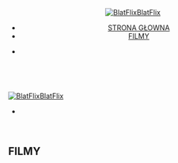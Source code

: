 <!DOCTYPE html>
<html dir="ltr" lang="en" class=" side-header home_page home_page_design s_layout4 isFreePackage  ">
<head> <meta http-equiv="X-UA-Compatible" content="IE=edge"> <meta name="viewport" content="width=device-width, initial-scale=1"> <meta charset="utf-8"> <link rel="dns-prefetch preconnect" href="https://cdn-cms.f-static.com" crossorigin="anonymous"/> <link rel="dns-prefetch preconnect" href="https://fonts.gstatic.com" crossorigin="anonymous"/> <link rel="dns-prefetch preconnect" href="https://cdn-cms.f-static.net" crossorigin="anonymous"/> <link rel="dns-prefetch preconnect" href="https://static1.s123-cdn-static-a.com" crossorigin="anonymous"/> <link rel="dns-prefetch preconnect" href="https://static.s123-cdn-network-a.com" crossorigin="anonymous"/> <link rel="dns-prefetch preconnect" href="https://cdn-cms-s.f-static.net" crossorigin="anonymous"/> <link rel="preload" href="https://static1.s123-cdn-static-a.com/uploads/7199444/2000_639368a4702ee_filter_639368bc920cf.png" as="image"> <!-- Favicon --> 
<link rel="shortcut icon" href="BlatFlix.png" type="x-icon"> <link rel="icon" href="BlatFlix.png" type="image/x-icon"> <link rel="manifest" href="https://cdn-cms-s.f-static.net/versions/2/css/manifest.json?w=&orderScreen=&websiteID=7199444&onlyContent=&tranW=&v=css_r165_37740286&wd=63935e8a565c0.site123.me"><!-- Status Bar --><meta name="apple-mobile-web-app-status-bar-style" content="default"><!-- 152px icon --><link rel="apple-touch-icon" sizes="152x152" href="https://cdn-cms-s.f-static.net/ready_uploads/pwaScreenLogo/pwaImage.png?width=152&height=152&resizeType=pwaIcon&w=&orderScreen=&websiteID=7199444&tranW=&v=css_r165_37740286"><!-- 180px icon --><link rel="apple-touch-icon" sizes="180x180" href="https://cdn-cms-s.f-static.net/ready_uploads/pwaScreenLogo/pwaImage.png?width=180&height=180&resizeType=pwaIcon&w=&orderScreen=&websiteID=7199444&tranW=&v=css_r165_37740286"><!-- 167px icon --><link rel="apple-touch-icon" sizes="167x167" href="https://cdn-cms-s.f-static.net/ready_uploads/pwaScreenLogo/pwaImage.png?width=167&height=167&resizeType=pwaIcon&w=&orderScreen=&websiteID=7199444&tranW=&v=css_r165_37740286"> <!-- Mobile Browser Address Bar Color --> <meta name="theme-color" content="#00adb5"> <!-- Regular Meta Info --> <title class="s123-js-pjax">BlatFlix - Strona Główna</title> <meta name="description" content="BlatFlix" class="s123-js-pjax"> <meta name="keywords" content="" class="s123-js-pjax"> <link rel="canonical" href="https://63935e8a565c0.site123.me/" class="s123-js-pjax"/> <style>/* cyrillic-ext */
@font-face {
  font-family: 'Open Sans';
  font-style: italic;
  font-weight: 400;
  font-stretch: 100%;
  font-display: swap;
  src: url(https://fonts.gstatic.com/s/opensans/v34/memtYaGs126MiZpBA-UFUIcVXSCEkx2cmqvXlWqWtE6FxZCJgvAQ.woff2) format('woff2');
  unicode-range: U+0460-052F, U+1C80-1C88, U+20B4, U+2DE0-2DFF, U+A640-A69F, U+FE2E-FE2F;
}
/* cyrillic */
@font-face {
  font-family: 'Open Sans';
  font-style: italic;
  font-weight: 400;
  font-stretch: 100%;
  font-display: swap;
  src: url(https://fonts.gstatic.com/s/opensans/v34/memtYaGs126MiZpBA-UFUIcVXSCEkx2cmqvXlWqWvU6FxZCJgvAQ.woff2) format('woff2');
  unicode-range: U+0301, U+0400-045F, U+0490-0491, U+04B0-04B1, U+2116;
}
/* greek-ext */
@font-face {
  font-family: 'Open Sans';
  font-style: italic;
  font-weight: 400;
  font-stretch: 100%;
  font-display: swap;
  src: url(https://fonts.gstatic.com/s/opensans/v34/memtYaGs126MiZpBA-UFUIcVXSCEkx2cmqvXlWqWtU6FxZCJgvAQ.woff2) format('woff2');
  unicode-range: U+1F00-1FFF;
}
/* greek */
@font-face {
  font-family: 'Open Sans';
  font-style: italic;
  font-weight: 400;
  font-stretch: 100%;
  font-display: swap;
  src: url(https://fonts.gstatic.com/s/opensans/v34/memtYaGs126MiZpBA-UFUIcVXSCEkx2cmqvXlWqWuk6FxZCJgvAQ.woff2) format('woff2');
  unicode-range: U+0370-03FF;
}
/* hebrew */
@font-face {
  font-family: 'Open Sans';
  font-style: italic;
  font-weight: 400;
  font-stretch: 100%;
  font-display: swap;
  src: url(https://fonts.gstatic.com/s/opensans/v34/memtYaGs126MiZpBA-UFUIcVXSCEkx2cmqvXlWqWu06FxZCJgvAQ.woff2) format('woff2');
  unicode-range: U+0590-05FF, U+200C-2010, U+20AA, U+25CC, U+FB1D-FB4F;
}
/* vietnamese */
@font-face {
  font-family: 'Open Sans';
  font-style: italic;
  font-weight: 400;
  font-stretch: 100%;
  font-display: swap;
  src: url(https://fonts.gstatic.com/s/opensans/v34/memtYaGs126MiZpBA-UFUIcVXSCEkx2cmqvXlWqWtk6FxZCJgvAQ.woff2) format('woff2');
  unicode-range: U+0102-0103, U+0110-0111, U+0128-0129, U+0168-0169, U+01A0-01A1, U+01AF-01B0, U+1EA0-1EF9, U+20AB;
}
/* latin-ext */
@font-face {
  font-family: 'Open Sans';
  font-style: italic;
  font-weight: 400;
  font-stretch: 100%;
  font-display: swap;
  src: url(https://fonts.gstatic.com/s/opensans/v34/memtYaGs126MiZpBA-UFUIcVXSCEkx2cmqvXlWqWt06FxZCJgvAQ.woff2) format('woff2');
  unicode-range: U+0100-024F, U+0259, U+1E00-1EFF, U+2020, U+20A0-20AB, U+20AD-20CF, U+2113, U+2C60-2C7F, U+A720-A7FF;
}
/* latin */
@font-face {
  font-family: 'Open Sans';
  font-style: italic;
  font-weight: 400;
  font-stretch: 100%;
  font-display: swap;
  src: url(https://fonts.gstatic.com/s/opensans/v34/memtYaGs126MiZpBA-UFUIcVXSCEkx2cmqvXlWqWuU6FxZCJgg.woff2) format('woff2');
  unicode-range: U+0000-00FF, U+0131, U+0152-0153, U+02BB-02BC, U+02C6, U+02DA, U+02DC, U+2000-206F, U+2074, U+20AC, U+2122, U+2191, U+2193, U+2212, U+2215, U+FEFF, U+FFFD;
}
/* cyrillic-ext */
@font-face {
  font-family: 'Open Sans';
  font-style: italic;
  font-weight: 700;
  font-stretch: 100%;
  font-display: swap;
  src: url(https://fonts.gstatic.com/s/opensans/v34/memtYaGs126MiZpBA-UFUIcVXSCEkx2cmqvXlWqWtE6FxZCJgvAQ.woff2) format('woff2');
  unicode-range: U+0460-052F, U+1C80-1C88, U+20B4, U+2DE0-2DFF, U+A640-A69F, U+FE2E-FE2F;
}
/* cyrillic */
@font-face {
  font-family: 'Open Sans';
  font-style: italic;
  font-weight: 700;
  font-stretch: 100%;
  font-display: swap;
  src: url(https://fonts.gstatic.com/s/opensans/v34/memtYaGs126MiZpBA-UFUIcVXSCEkx2cmqvXlWqWvU6FxZCJgvAQ.woff2) format('woff2');
  unicode-range: U+0301, U+0400-045F, U+0490-0491, U+04B0-04B1, U+2116;
}
/* greek-ext */
@font-face {
  font-family: 'Open Sans';
  font-style: italic;
  font-weight: 700;
  font-stretch: 100%;
  font-display: swap;
  src: url(https://fonts.gstatic.com/s/opensans/v34/memtYaGs126MiZpBA-UFUIcVXSCEkx2cmqvXlWqWtU6FxZCJgvAQ.woff2) format('woff2');
  unicode-range: U+1F00-1FFF;
}
/* greek */
@font-face {
  font-family: 'Open Sans';
  font-style: italic;
  font-weight: 700;
  font-stretch: 100%;
  font-display: swap;
  src: url(https://fonts.gstatic.com/s/opensans/v34/memtYaGs126MiZpBA-UFUIcVXSCEkx2cmqvXlWqWuk6FxZCJgvAQ.woff2) format('woff2');
  unicode-range: U+0370-03FF;
}
/* hebrew */
@font-face {
  font-family: 'Open Sans';
  font-style: italic;
  font-weight: 700;
  font-stretch: 100%;
  font-display: swap;
  src: url(https://fonts.gstatic.com/s/opensans/v34/memtYaGs126MiZpBA-UFUIcVXSCEkx2cmqvXlWqWu06FxZCJgvAQ.woff2) format('woff2');
  unicode-range: U+0590-05FF, U+200C-2010, U+20AA, U+25CC, U+FB1D-FB4F;
}
/* vietnamese */
@font-face {
  font-family: 'Open Sans';
  font-style: italic;
  font-weight: 700;
  font-stretch: 100%;
  font-display: swap;
  src: url(https://fonts.gstatic.com/s/opensans/v34/memtYaGs126MiZpBA-UFUIcVXSCEkx2cmqvXlWqWtk6FxZCJgvAQ.woff2) format('woff2');
  unicode-range: U+0102-0103, U+0110-0111, U+0128-0129, U+0168-0169, U+01A0-01A1, U+01AF-01B0, U+1EA0-1EF9, U+20AB;
}
/* latin-ext */
@font-face {
  font-family: 'Open Sans';
  font-style: italic;
  font-weight: 700;
  font-stretch: 100%;
  font-display: swap;
  src: url(https://fonts.gstatic.com/s/opensans/v34/memtYaGs126MiZpBA-UFUIcVXSCEkx2cmqvXlWqWt06FxZCJgvAQ.woff2) format('woff2');
  unicode-range: U+0100-024F, U+0259, U+1E00-1EFF, U+2020, U+20A0-20AB, U+20AD-20CF, U+2113, U+2C60-2C7F, U+A720-A7FF;
}
/* latin */
@font-face {
  font-family: 'Open Sans';
  font-style: italic;
  font-weight: 700;
  font-stretch: 100%;
  font-display: swap;
  src: url(https://fonts.gstatic.com/s/opensans/v34/memtYaGs126MiZpBA-UFUIcVXSCEkx2cmqvXlWqWuU6FxZCJgg.woff2) format('woff2');
  unicode-range: U+0000-00FF, U+0131, U+0152-0153, U+02BB-02BC, U+02C6, U+02DA, U+02DC, U+2000-206F, U+2074, U+20AC, U+2122, U+2191, U+2193, U+2212, U+2215, U+FEFF, U+FFFD;
}
/* cyrillic-ext */
@font-face {
  font-family: 'Open Sans';
  font-style: normal;
  font-weight: 400;
  font-stretch: 100%;
  font-display: swap;
  src: url(https://fonts.gstatic.com/s/opensans/v34/memvYaGs126MiZpBA-UvWbX2vVnXBbObj2OVTSKmu0SC55K5gw.woff2) format('woff2');
  unicode-range: U+0460-052F, U+1C80-1C88, U+20B4, U+2DE0-2DFF, U+A640-A69F, U+FE2E-FE2F;
}
/* cyrillic */
@font-face {
  font-family: 'Open Sans';
  font-style: normal;
  font-weight: 400;
  font-stretch: 100%;
  font-display: swap;
  src: url(https://fonts.gstatic.com/s/opensans/v34/memvYaGs126MiZpBA-UvWbX2vVnXBbObj2OVTSumu0SC55K5gw.woff2) format('woff2');
  unicode-range: U+0301, U+0400-045F, U+0490-0491, U+04B0-04B1, U+2116;
}
/* greek-ext */
@font-face {
  font-family: 'Open Sans';
  font-style: normal;
  font-weight: 400;
  font-stretch: 100%;
  font-display: swap;
  src: url(https://fonts.gstatic.com/s/opensans/v34/memvYaGs126MiZpBA-UvWbX2vVnXBbObj2OVTSOmu0SC55K5gw.woff2) format('woff2');
  unicode-range: U+1F00-1FFF;
}
/* greek */
@font-face {
  font-family: 'Open Sans';
  font-style: normal;
  font-weight: 400;
  font-stretch: 100%;
  font-display: swap;
  src: url(https://fonts.gstatic.com/s/opensans/v34/memvYaGs126MiZpBA-UvWbX2vVnXBbObj2OVTSymu0SC55K5gw.woff2) format('woff2');
  unicode-range: U+0370-03FF;
}
/* hebrew */
@font-face {
  font-family: 'Open Sans';
  font-style: normal;
  font-weight: 400;
  font-stretch: 100%;
  font-display: swap;
  src: url(https://fonts.gstatic.com/s/opensans/v34/memvYaGs126MiZpBA-UvWbX2vVnXBbObj2OVTS2mu0SC55K5gw.woff2) format('woff2');
  unicode-range: U+0590-05FF, U+200C-2010, U+20AA, U+25CC, U+FB1D-FB4F;
}
/* vietnamese */
@font-face {
  font-family: 'Open Sans';
  font-style: normal;
  font-weight: 400;
  font-stretch: 100%;
  font-display: swap;
  src: url(https://fonts.gstatic.com/s/opensans/v34/memvYaGs126MiZpBA-UvWbX2vVnXBbObj2OVTSCmu0SC55K5gw.woff2) format('woff2');
  unicode-range: U+0102-0103, U+0110-0111, U+0128-0129, U+0168-0169, U+01A0-01A1, U+01AF-01B0, U+1EA0-1EF9, U+20AB;
}
/* latin-ext */
@font-face {
  font-family: 'Open Sans';
  font-style: normal;
  font-weight: 400;
  font-stretch: 100%;
  font-display: swap;
  src: url(https://fonts.gstatic.com/s/opensans/v34/memvYaGs126MiZpBA-UvWbX2vVnXBbObj2OVTSGmu0SC55K5gw.woff2) format('woff2');
  unicode-range: U+0100-024F, U+0259, U+1E00-1EFF, U+2020, U+20A0-20AB, U+20AD-20CF, U+2113, U+2C60-2C7F, U+A720-A7FF;
}
/* latin */
@font-face {
  font-family: 'Open Sans';
  font-style: normal;
  font-weight: 400;
  font-stretch: 100%;
  font-display: swap;
  src: url(https://fonts.gstatic.com/s/opensans/v34/memvYaGs126MiZpBA-UvWbX2vVnXBbObj2OVTS-mu0SC55I.woff2) format('woff2');
  unicode-range: U+0000-00FF, U+0131, U+0152-0153, U+02BB-02BC, U+02C6, U+02DA, U+02DC, U+2000-206F, U+2074, U+20AC, U+2122, U+2191, U+2193, U+2212, U+2215, U+FEFF, U+FFFD;
}
/* cyrillic-ext */
@font-face {
  font-family: 'Open Sans';
  font-style: normal;
  font-weight: 700;
  font-stretch: 100%;
  font-display: swap;
  src: url(https://fonts.gstatic.com/s/opensans/v34/memvYaGs126MiZpBA-UvWbX2vVnXBbObj2OVTSKmu0SC55K5gw.woff2) format('woff2');
  unicode-range: U+0460-052F, U+1C80-1C88, U+20B4, U+2DE0-2DFF, U+A640-A69F, U+FE2E-FE2F;
}
/* cyrillic */
@font-face {
  font-family: 'Open Sans';
  font-style: normal;
  font-weight: 700;
  font-stretch: 100%;
  font-display: swap;
  src: url(https://fonts.gstatic.com/s/opensans/v34/memvYaGs126MiZpBA-UvWbX2vVnXBbObj2OVTSumu0SC55K5gw.woff2) format('woff2');
  unicode-range: U+0301, U+0400-045F, U+0490-0491, U+04B0-04B1, U+2116;
}
/* greek-ext */
@font-face {
  font-family: 'Open Sans';
  font-style: normal;
  font-weight: 700;
  font-stretch: 100%;
  font-display: swap;
  src: url(https://fonts.gstatic.com/s/opensans/v34/memvYaGs126MiZpBA-UvWbX2vVnXBbObj2OVTSOmu0SC55K5gw.woff2) format('woff2');
  unicode-range: U+1F00-1FFF;
}
/* greek */
@font-face {
  font-family: 'Open Sans';
  font-style: normal;
  font-weight: 700;
  font-stretch: 100%;
  font-display: swap;
  src: url(https://fonts.gstatic.com/s/opensans/v34/memvYaGs126MiZpBA-UvWbX2vVnXBbObj2OVTSymu0SC55K5gw.woff2) format('woff2');
  unicode-range: U+0370-03FF;
}
/* hebrew */
@font-face {
  font-family: 'Open Sans';
  font-style: normal;
  font-weight: 700;
  font-stretch: 100%;
  font-display: swap;
  src: url(https://fonts.gstatic.com/s/opensans/v34/memvYaGs126MiZpBA-UvWbX2vVnXBbObj2OVTS2mu0SC55K5gw.woff2) format('woff2');
  unicode-range: U+0590-05FF, U+200C-2010, U+20AA, U+25CC, U+FB1D-FB4F;
}
/* vietnamese */
@font-face {
  font-family: 'Open Sans';
  font-style: normal;
  font-weight: 700;
  font-stretch: 100%;
  font-display: swap;
  src: url(https://fonts.gstatic.com/s/opensans/v34/memvYaGs126MiZpBA-UvWbX2vVnXBbObj2OVTSCmu0SC55K5gw.woff2) format('woff2');
  unicode-range: U+0102-0103, U+0110-0111, U+0128-0129, U+0168-0169, U+01A0-01A1, U+01AF-01B0, U+1EA0-1EF9, U+20AB;
}
/* latin-ext */
@font-face {
  font-family: 'Open Sans';
  font-style: normal;
  font-weight: 700;
  font-stretch: 100%;
  font-display: swap;
  src: url(https://fonts.gstatic.com/s/opensans/v34/memvYaGs126MiZpBA-UvWbX2vVnXBbObj2OVTSGmu0SC55K5gw.woff2) format('woff2');
  unicode-range: U+0100-024F, U+0259, U+1E00-1EFF, U+2020, U+20A0-20AB, U+20AD-20CF, U+2113, U+2C60-2C7F, U+A720-A7FF;
}
/* latin */
@font-face {
  font-family: 'Open Sans';
  font-style: normal;
  font-weight: 700;
  font-stretch: 100%;
  font-display: swap;
  src: url(https://fonts.gstatic.com/s/opensans/v34/memvYaGs126MiZpBA-UvWbX2vVnXBbObj2OVTS-mu0SC55I.woff2) format('woff2');
  unicode-range: U+0000-00FF, U+0131, U+0152-0153, U+02BB-02BC, U+02C6, U+02DA, U+02DC, U+2000-206F, U+2074, U+20AC, U+2122, U+2191, U+2193, U+2212, U+2215, U+FEFF, U+FFFD;
}
/* cyrillic-ext */
@font-face {
  font-family: 'PT Sans';
  font-style: italic;
  font-weight: 400;
  font-display: swap;
  src: url(https://fonts.gstatic.com/s/ptsans/v17/jizYRExUiTo99u79D0e0ysmIAjcQ-woy.woff2) format('woff2');
  unicode-range: U+0460-052F, U+1C80-1C88, U+20B4, U+2DE0-2DFF, U+A640-A69F, U+FE2E-FE2F;
}
/* cyrillic */
@font-face {
  font-family: 'PT Sans';
  font-style: italic;
  font-weight: 400;
  font-display: swap;
  src: url(https://fonts.gstatic.com/s/ptsans/v17/jizYRExUiTo99u79D0e0w8mIAjcQ-woy.woff2) format('woff2');
  unicode-range: U+0301, U+0400-045F, U+0490-0491, U+04B0-04B1, U+2116;
}
/* latin-ext */
@font-face {
  font-family: 'PT Sans';
  font-style: italic;
  font-weight: 400;
  font-display: swap;
  src: url(https://fonts.gstatic.com/s/ptsans/v17/jizYRExUiTo99u79D0e0ycmIAjcQ-woy.woff2) format('woff2');
  unicode-range: U+0100-024F, U+0259, U+1E00-1EFF, U+2020, U+20A0-20AB, U+20AD-20CF, U+2113, U+2C60-2C7F, U+A720-A7FF;
}
/* latin */
@font-face {
  font-family: 'PT Sans';
  font-style: italic;
  font-weight: 400;
  font-display: swap;
  src: url(https://fonts.gstatic.com/s/ptsans/v17/jizYRExUiTo99u79D0e0x8mIAjcQ-w.woff2) format('woff2');
  unicode-range: U+0000-00FF, U+0131, U+0152-0153, U+02BB-02BC, U+02C6, U+02DA, U+02DC, U+2000-206F, U+2074, U+20AC, U+2122, U+2191, U+2193, U+2212, U+2215, U+FEFF, U+FFFD;
}
/* cyrillic-ext */
@font-face {
  font-family: 'PT Sans';
  font-style: italic;
  font-weight: 700;
  font-display: swap;
  src: url(https://fonts.gstatic.com/s/ptsans/v17/jizdRExUiTo99u79D0e8fOydIhUd0TA7i2bI.woff2) format('woff2');
  unicode-range: U+0460-052F, U+1C80-1C88, U+20B4, U+2DE0-2DFF, U+A640-A69F, U+FE2E-FE2F;
}
/* cyrillic */
@font-face {
  font-family: 'PT Sans';
  font-style: italic;
  font-weight: 700;
  font-display: swap;
  src: url(https://fonts.gstatic.com/s/ptsans/v17/jizdRExUiTo99u79D0e8fOydKxUd0TA7i2bI.woff2) format('woff2');
  unicode-range: U+0301, U+0400-045F, U+0490-0491, U+04B0-04B1, U+2116;
}
/* latin-ext */
@font-face {
  font-family: 'PT Sans';
  font-style: italic;
  font-weight: 700;
  font-display: swap;
  src: url(https://fonts.gstatic.com/s/ptsans/v17/jizdRExUiTo99u79D0e8fOydIRUd0TA7i2bI.woff2) format('woff2');
  unicode-range: U+0100-024F, U+0259, U+1E00-1EFF, U+2020, U+20A0-20AB, U+20AD-20CF, U+2113, U+2C60-2C7F, U+A720-A7FF;
}
/* latin */
@font-face {
  font-family: 'PT Sans';
  font-style: italic;
  font-weight: 700;
  font-display: swap;
  src: url(https://fonts.gstatic.com/s/ptsans/v17/jizdRExUiTo99u79D0e8fOydLxUd0TA7iw.woff2) format('woff2');
  unicode-range: U+0000-00FF, U+0131, U+0152-0153, U+02BB-02BC, U+02C6, U+02DA, U+02DC, U+2000-206F, U+2074, U+20AC, U+2122, U+2191, U+2193, U+2212, U+2215, U+FEFF, U+FFFD;
}
/* cyrillic-ext */
@font-face {
  font-family: 'PT Sans';
  font-style: normal;
  font-weight: 400;
  font-display: swap;
  src: url(https://fonts.gstatic.com/s/ptsans/v17/jizaRExUiTo99u79D0-ExcOPIDUg-g.woff2) format('woff2');
  unicode-range: U+0460-052F, U+1C80-1C88, U+20B4, U+2DE0-2DFF, U+A640-A69F, U+FE2E-FE2F;
}
/* cyrillic */
@font-face {
  font-family: 'PT Sans';
  font-style: normal;
  font-weight: 400;
  font-display: swap;
  src: url(https://fonts.gstatic.com/s/ptsans/v17/jizaRExUiTo99u79D0aExcOPIDUg-g.woff2) format('woff2');
  unicode-range: U+0301, U+0400-045F, U+0490-0491, U+04B0-04B1, U+2116;
}
/* latin-ext */
@font-face {
  font-family: 'PT Sans';
  font-style: normal;
  font-weight: 400;
  font-display: swap;
  src: url(https://fonts.gstatic.com/s/ptsans/v17/jizaRExUiTo99u79D0yExcOPIDUg-g.woff2) format('woff2');
  unicode-range: U+0100-024F, U+0259, U+1E00-1EFF, U+2020, U+20A0-20AB, U+20AD-20CF, U+2113, U+2C60-2C7F, U+A720-A7FF;
}
/* latin */
@font-face {
  font-family: 'PT Sans';
  font-style: normal;
  font-weight: 400;
  font-display: swap;
  src: url(https://fonts.gstatic.com/s/ptsans/v17/jizaRExUiTo99u79D0KExcOPIDU.woff2) format('woff2');
  unicode-range: U+0000-00FF, U+0131, U+0152-0153, U+02BB-02BC, U+02C6, U+02DA, U+02DC, U+2000-206F, U+2074, U+20AC, U+2122, U+2191, U+2193, U+2212, U+2215, U+FEFF, U+FFFD;
}
/* cyrillic-ext */
@font-face {
  font-family: 'PT Sans';
  font-style: normal;
  font-weight: 700;
  font-display: swap;
  src: url(https://fonts.gstatic.com/s/ptsans/v17/jizfRExUiTo99u79B_mh0OOtLR8a8zILig.woff2) format('woff2');
  unicode-range: U+0460-052F, U+1C80-1C88, U+20B4, U+2DE0-2DFF, U+A640-A69F, U+FE2E-FE2F;
}
/* cyrillic */
@font-face {
  font-family: 'PT Sans';
  font-style: normal;
  font-weight: 700;
  font-display: swap;
  src: url(https://fonts.gstatic.com/s/ptsans/v17/jizfRExUiTo99u79B_mh0OqtLR8a8zILig.woff2) format('woff2');
  unicode-range: U+0301, U+0400-045F, U+0490-0491, U+04B0-04B1, U+2116;
}
/* latin-ext */
@font-face {
  font-family: 'PT Sans';
  font-style: normal;
  font-weight: 700;
  font-display: swap;
  src: url(https://fonts.gstatic.com/s/ptsans/v17/jizfRExUiTo99u79B_mh0OCtLR8a8zILig.woff2) format('woff2');
  unicode-range: U+0100-024F, U+0259, U+1E00-1EFF, U+2020, U+20A0-20AB, U+20AD-20CF, U+2113, U+2C60-2C7F, U+A720-A7FF;
}
/* latin */
@font-face {
  font-family: 'PT Sans';
  font-style: normal;
  font-weight: 700;
  font-display: swap;
  src: url(https://fonts.gstatic.com/s/ptsans/v17/jizfRExUiTo99u79B_mh0O6tLR8a8zI.woff2) format('woff2');
  unicode-range: U+0000-00FF, U+0131, U+0152-0153, U+02BB-02BC, U+02C6, U+02DA, U+02DC, U+2000-206F, U+2074, U+20AC, U+2122, U+2191, U+2193, U+2212, U+2215, U+FEFF, U+FFFD;
}
/* cyrillic */
@font-face {
  font-family: 'Playfair Display';
  font-style: italic;
  font-weight: 400;
  font-display: swap;
  src: url(https://fonts.gstatic.com/s/playfairdisplay/v30/nuFkD-vYSZviVYUb_rj3ij__anPXDTnohkk7yRZrPJ-M.woff2) format('woff2');
  unicode-range: U+0301, U+0400-045F, U+0490-0491, U+04B0-04B1, U+2116;
}
/* vietnamese */
@font-face {
  font-family: 'Playfair Display';
  font-style: italic;
  font-weight: 400;
  font-display: swap;
  src: url(https://fonts.gstatic.com/s/playfairdisplay/v30/nuFkD-vYSZviVYUb_rj3ij__anPXDTnojUk7yRZrPJ-M.woff2) format('woff2');
  unicode-range: U+0102-0103, U+0110-0111, U+0128-0129, U+0168-0169, U+01A0-01A1, U+01AF-01B0, U+1EA0-1EF9, U+20AB;
}
/* latin-ext */
@font-face {
  font-family: 'Playfair Display';
  font-style: italic;
  font-weight: 400;
  font-display: swap;
  src: url(https://fonts.gstatic.com/s/playfairdisplay/v30/nuFkD-vYSZviVYUb_rj3ij__anPXDTnojEk7yRZrPJ-M.woff2) format('woff2');
  unicode-range: U+0100-024F, U+0259, U+1E00-1EFF, U+2020, U+20A0-20AB, U+20AD-20CF, U+2113, U+2C60-2C7F, U+A720-A7FF;
}
/* latin */
@font-face {
  font-family: 'Playfair Display';
  font-style: italic;
  font-weight: 400;
  font-display: swap;
  src: url(https://fonts.gstatic.com/s/playfairdisplay/v30/nuFkD-vYSZviVYUb_rj3ij__anPXDTnogkk7yRZrPA.woff2) format('woff2');
  unicode-range: U+0000-00FF, U+0131, U+0152-0153, U+02BB-02BC, U+02C6, U+02DA, U+02DC, U+2000-206F, U+2074, U+20AC, U+2122, U+2191, U+2193, U+2212, U+2215, U+FEFF, U+FFFD;
}
/* cyrillic */
@font-face {
  font-family: 'Playfair Display';
  font-style: italic;
  font-weight: 700;
  font-display: swap;
  src: url(https://fonts.gstatic.com/s/playfairdisplay/v30/nuFkD-vYSZviVYUb_rj3ij__anPXDTnohkk7yRZrPJ-M.woff2) format('woff2');
  unicode-range: U+0301, U+0400-045F, U+0490-0491, U+04B0-04B1, U+2116;
}
/* vietnamese */
@font-face {
  font-family: 'Playfair Display';
  font-style: italic;
  font-weight: 700;
  font-display: swap;
  src: url(https://fonts.gstatic.com/s/playfairdisplay/v30/nuFkD-vYSZviVYUb_rj3ij__anPXDTnojUk7yRZrPJ-M.woff2) format('woff2');
  unicode-range: U+0102-0103, U+0110-0111, U+0128-0129, U+0168-0169, U+01A0-01A1, U+01AF-01B0, U+1EA0-1EF9, U+20AB;
}
/* latin-ext */
@font-face {
  font-family: 'Playfair Display';
  font-style: italic;
  font-weight: 700;
  font-display: swap;
  src: url(https://fonts.gstatic.com/s/playfairdisplay/v30/nuFkD-vYSZviVYUb_rj3ij__anPXDTnojEk7yRZrPJ-M.woff2) format('woff2');
  unicode-range: U+0100-024F, U+0259, U+1E00-1EFF, U+2020, U+20A0-20AB, U+20AD-20CF, U+2113, U+2C60-2C7F, U+A720-A7FF;
}
/* latin */
@font-face {
  font-family: 'Playfair Display';
  font-style: italic;
  font-weight: 700;
  font-display: swap;
  src: url(https://fonts.gstatic.com/s/playfairdisplay/v30/nuFkD-vYSZviVYUb_rj3ij__anPXDTnogkk7yRZrPA.woff2) format('woff2');
  unicode-range: U+0000-00FF, U+0131, U+0152-0153, U+02BB-02BC, U+02C6, U+02DA, U+02DC, U+2000-206F, U+2074, U+20AC, U+2122, U+2191, U+2193, U+2212, U+2215, U+FEFF, U+FFFD;
}
/* cyrillic */
@font-face {
  font-family: 'Playfair Display';
  font-style: normal;
  font-weight: 400;
  font-display: swap;
  src: url(https://fonts.gstatic.com/s/playfairdisplay/v30/nuFiD-vYSZviVYUb_rj3ij__anPXDTjYgEM86xRbPQ.woff2) format('woff2');
  unicode-range: U+0301, U+0400-045F, U+0490-0491, U+04B0-04B1, U+2116;
}
/* vietnamese */
@font-face {
  font-family: 'Playfair Display';
  font-style: normal;
  font-weight: 400;
  font-display: swap;
  src: url(https://fonts.gstatic.com/s/playfairdisplay/v30/nuFiD-vYSZviVYUb_rj3ij__anPXDTPYgEM86xRbPQ.woff2) format('woff2');
  unicode-range: U+0102-0103, U+0110-0111, U+0128-0129, U+0168-0169, U+01A0-01A1, U+01AF-01B0, U+1EA0-1EF9, U+20AB;
}
/* latin-ext */
@font-face {
  font-family: 'Playfair Display';
  font-style: normal;
  font-weight: 400;
  font-display: swap;
  src: url(https://fonts.gstatic.com/s/playfairdisplay/v30/nuFiD-vYSZviVYUb_rj3ij__anPXDTLYgEM86xRbPQ.woff2) format('woff2');
  unicode-range: U+0100-024F, U+0259, U+1E00-1EFF, U+2020, U+20A0-20AB, U+20AD-20CF, U+2113, U+2C60-2C7F, U+A720-A7FF;
}
/* latin */
@font-face {
  font-family: 'Playfair Display';
  font-style: normal;
  font-weight: 400;
  font-display: swap;
  src: url(https://fonts.gstatic.com/s/playfairdisplay/v30/nuFiD-vYSZviVYUb_rj3ij__anPXDTzYgEM86xQ.woff2) format('woff2');
  unicode-range: U+0000-00FF, U+0131, U+0152-0153, U+02BB-02BC, U+02C6, U+02DA, U+02DC, U+2000-206F, U+2074, U+20AC, U+2122, U+2191, U+2193, U+2212, U+2215, U+FEFF, U+FFFD;
}
/* cyrillic */
@font-face {
  font-family: 'Playfair Display';
  font-style: normal;
  font-weight: 700;
  font-display: swap;
  src: url(https://fonts.gstatic.com/s/playfairdisplay/v30/nuFiD-vYSZviVYUb_rj3ij__anPXDTjYgEM86xRbPQ.woff2) format('woff2');
  unicode-range: U+0301, U+0400-045F, U+0490-0491, U+04B0-04B1, U+2116;
}
/* vietnamese */
@font-face {
  font-family: 'Playfair Display';
  font-style: normal;
  font-weight: 700;
  font-display: swap;
  src: url(https://fonts.gstatic.com/s/playfairdisplay/v30/nuFiD-vYSZviVYUb_rj3ij__anPXDTPYgEM86xRbPQ.woff2) format('woff2');
  unicode-range: U+0102-0103, U+0110-0111, U+0128-0129, U+0168-0169, U+01A0-01A1, U+01AF-01B0, U+1EA0-1EF9, U+20AB;
}
/* latin-ext */
@font-face {
  font-family: 'Playfair Display';
  font-style: normal;
  font-weight: 700;
  font-display: swap;
  src: url(https://fonts.gstatic.com/s/playfairdisplay/v30/nuFiD-vYSZviVYUb_rj3ij__anPXDTLYgEM86xRbPQ.woff2) format('woff2');
  unicode-range: U+0100-024F, U+0259, U+1E00-1EFF, U+2020, U+20A0-20AB, U+20AD-20CF, U+2113, U+2C60-2C7F, U+A720-A7FF;
}
/* latin */
@font-face {
  font-family: 'Playfair Display';
  font-style: normal;
  font-weight: 700;
  font-display: swap;
  src: url(https://fonts.gstatic.com/s/playfairdisplay/v30/nuFiD-vYSZviVYUb_rj3ij__anPXDTzYgEM86xQ.woff2) format('woff2');
  unicode-range: U+0000-00FF, U+0131, U+0152-0153, U+02BB-02BC, U+02C6, U+02DA, U+02DC, U+2000-206F, U+2074, U+20AC, U+2122, U+2191, U+2193, U+2212, U+2215, U+FEFF, U+FFFD;
}</style> <!-- Facebook Meta Info --> <meta property="og:url" content="https://63935e8a565c0.site123.me/" class="s123-js-pjax"> <meta property="og:image" content="https://static1.s123-cdn-static-a.com/uploads/7199444/800_639368a4702ee_filter_639368bc920cf.png" class="s123-js-pjax"> <meta property="og:description" content="BlatFlix - " class="s123-js-pjax"> <meta property="og:title" content="BlatFlix - " class="s123-js-pjax"> <meta property="og:site_name" content="BlatFlix" class="s123-js-pjax"> <meta property="og:see_also" content="https://63935e8a565c0.site123.me" class="s123-js-pjax"> <!-- Google+ Meta Info --> <meta itemprop="name" content="BlatFlix - " class="s123-js-pjax"> <meta itemprop="description" content="BlatFlix - " class="s123-js-pjax"> <meta itemprop="image" content="https://static1.s123-cdn-static-a.com/uploads/7199444/800_639368a4702ee_filter_639368bc920cf.png" class="s123-js-pjax"> <!-- Twitter Meta Info --> <meta name="twitter:card" content="summary" class="s123-js-pjax"> <meta name="twitter:url" content="https://63935e8a565c0.site123.me/" class="s123-js-pjax"> <meta name="twitter:title" content="BlatFlix - " class="s123-js-pjax"> <meta name="twitter:description" content="BlatFlix - " class="s123-js-pjax"> <meta name="twitter:image" content="https://static1.s123-cdn-static-a.com/uploads/7199444/800_639368a4702ee_filter_639368bc920cf.png" class="s123-js-pjax">        <meta name="robots" content="all" class="s123-js-pjax">
                            <!-- Website CSS variables --> <style>    :root { --global_main_color: #00adb5; --global_main_color_btn_text_color: #ffffff; --home_text_color: #ffffff; --home_third_background_color: #000000; --home_custom_image_size: px; --home_custom_image_width: px; --home_text_size_px: 40px; --home_text_size_2_px: 45px; --slogan_text_size_px: 22px; --home_text_size: 40; --home_text_size_2: 45; --slogan_text_size: 22; --home_text_size_px_media: 40px; --home_text_size_2_px_media: 45px; --slogan_text_size_px_media: 22px; --layout_text_align: center; --layout_text_align_rtl: center; --layout_text_box_width: 100%; --layout_left_side_width: 50%; --layout_left_side_width_vh: 50vh; --homepage_layout_height: 75%; --homepage_layout_height_vh: 75vh; --homepage_layout_height_menu_space: 0px; --mainNavMobileHeight: 0px; --homepage_layout_height_opacity_space_top: 0px; --homepage_layout_height_opacity_space_bottom: 0px; --mobileMenuFontSize: 20px; --mobileMenuPagesSpace: 5px; --homepageShapeDividerList_Size: 17%; --layout_bottom_spacing: 0px; --window-height: 100vh; --window-width: 100vw; --menu_font_size: 14px; --menu_pages_space: 1px; --menu_pages_side_padding: 15px; --menu_pages_letter_spacing: 0.5px; --menu_pages_word_spacing: 0px; --menu_thin_border: #303841; --mobileMenuTextAlign: center; --menu_text_color: #ffffff; --menu_color: #303841; --modules_color_text: #000000; --modules_color_text_second: #000000; --inside_modules_color_text: #000000; --sectionsPadding: 100px; --home_text_top_space_1: 0px; --home_text_bottom_space_1: 10px; --home_text_top_space_2: 0px; --home_text_bottom_space_2: 30px; --home_text_top_space_3: 0px; --home_text_bottom_space_3: 20px; --homepage_padding_top: px; --homepage_padding_bottom: px; --homepage_main_goal_margin_top: 0px; --homepage_main_goal_margin_bottom: 0px; --homepage_second_goal_margin_top: 0px; --homepage_second_goal_margin_bottom: 0px; --modules_color_second: #ebebeb; --modules_color: #f7f9f8; --footer_back: #333333; --home_background_color: #000000;} 
    </style> <!-- Custom CSS --> <!-- Minimize CSS files --><link rel="stylesheet" href="https://cdn-cms-s.f-static.net/versions/2/css/minimize_main.css?v=n82372" type="text/css" crossorigin="anonymous"><style>.s123-module-gallery.isotope-gallery .gallery-item-wrapper {padding:5px;}.s123-module-gallery.isotope-gallery .gallery-item {position:relative;cursor:pointer;overflow:hidden;-webkit-transition:all 0.2s ease;transition:all 0.2s ease;border-radius:3px;}.s123-module-gallery.isotope-gallery .flush .gallery-item {border-radius:0;}.s123-module-gallery.isotope-gallery .gallery-item .gallery-thumb {text-align:center;position:relative;overflow:hidden;}.s123-module-gallery.isotope-gallery .gallery-item .gallery-thumb img {display:inline-block;-webkit-transition:all 0.2s ease;transition:all 0.2s ease;}.s123-module-gallery.isotope-gallery .gallery-item .gallery-thumb img:not([src]) {opacity:0;}.s123-module-gallery.isotope-gallery .gallery-item:hover .s123-video-cover {display:none;}.s123-module-gallery.isotope-gallery .gallery-item:hover .s123-video-cover {display:none;}.s123-module-gallery.isotope-gallery .gallery-item:hover .gallery-thumb img {transform:scale(1.1);}.s123-module-gallery.isotope-gallery .gallery-item .gallery-thumb .image-overlay {background-color:#2c3e50;background-color:var(--global_main_color);width:100%;height:100%;display:block;position:absolute;top:0;left:0;opacity:0;filter:alpha(opacity=0);-webkit-transition:all 0.2s ease;transition:all 0.2s ease;}.s123-module-gallery.isotope-gallery .gallery-item:hover .gallery-thumb .image-overlay {opacity:0.50;}.s123-module-gallery.isotope-gallery .gallery-item .gallery-thumb .gallery-zoom {width:100%;height:100%;text-align:center;display:none;line-height:25px;position:absolute;top:0;color:#ffffff;-webkit-transition:all 0.2s ease;transition:all 0.2s ease;display:flex;align-items:center;align-content:center;justify-content:center;flex-direction:column;padding:5px;}.s123-module-gallery.isotope-gallery .gallery-item .gallery-thumb .gallery-zoom {left:-100%;}.s123-module-gallery.isotope-gallery .gallery-item:hover .gallery-thumb .gallery-zoom {left:0;}html[dir=rtl] .s123-module-gallery.isotope-gallery .gallery-item .gallery-thumb .gallery-zoom {left:auto;right:-100%;}html[dir=rtl] .s123-module-gallery.isotope-gallery .gallery-item:hover .gallery-thumb .gallery-zoom {left:auto;right:0;}.s123-module-gallery.isotope-gallery .gallery-item .gallery-thumb a .eye {border-radius:50%;background-color:#000;background-color:var(--global_main_color);width:45px;height:45px;color:#ffffff;display:flex;align-items:center;justify-content:center;}.s123-module-gallery.isotope-gallery .gallery-item .gallery-thumb a i {color:#ffffff;}.s123-module-gallery.isotope-gallery .gallery-item .gallery-thumb a .svg-m {background-color:#ffffff;}.s123-module-gallery.isotope-gallery .gallery-item .gallery-thumb a i.fa-play {padding-left:5px;}.s123-module-gallery.isotope-gallery .gallery-item .gallery-thumb .gallery-zoom:hover {text-decoration:none;color:#fff;}.s123-module-gallery.isotope-gallery .gallery-item .gallery-thumb .gallery-zoom:focus {outline:none;}.s123-module-gallery.isotope-gallery .gallery-item .gallery-details {text-align:center;padding-top:20px;background-color:#fff;border:2px solid #ecf0f1;border-top:0;overflow:hidden;}.s123-module-gallery.isotope-gallery .gallery-item .gallery-details h5 {margin:0;font-size:1em;font-weight:700;position:relative;}.s123-module-gallery.isotope-gallery .gallery-item .gallery-details p {font-size:.9em;}.s123-module-gallery.isotope-gallery .isotope,.s123-module-gallery.isotope-gallery .isotope .isotope-item {-webkit-transition-duration:0.8s;-moz-transition-duration:0.8s;-ms-transition-duration:0.8s;-o-transition-duration:0.8s;transition-duration:0.8s;}.s123-module-gallery.isotope-gallery .isotope {-webkit-transition-property:height, width;-moz-transition-property:height, width;-ms-transition-property:height, width;-o-transition-property:height, width;transition-property:height, width;}.s123-module-gallery.isotope-gallery .isotope .isotope-item {-webkit-transition-property:-webkit-transform, opacity;-moz-transition-property:-moz-transform, opacity;-ms-transition-property:-ms-transform, opacity;-o-transition-property:-o-transform, opacity;transition-property:transform, opacity;}.s123-module-gallery.isotope-gallery .isotope.no-transition,.s123-module-gallery.isotope-gallery .isotope.no-transition .isotope-item,.s123-module-gallery.isotope-gallery .isotope .isotope-item.no-transition {-webkit-transition-duration:0s;-moz-transition-duration:0s;-ms-transition-duration:0s;-o-transition-duration:0s;transition-duration:0s;}.mfp-bg.mfp-ready {opacity:0.95;}.mfp-gallery .gallery-social-links,.mfp-gallery .gallery-download-print-btns {display:inline-block;}.mfp-gallery .gallery-social-links + .gallery-download-print-btns:before {content:'|';margin-right:10px;}html[dir="rtl"] .mfp-gallery .gallery-social-links + .gallery-download-print-btns:before {margin-right:auto;margin-left:10px;}.mfp-gallery .gallery-download-print-btns a {margin-right:10px;}html[dir="rtl"] .mfp-gallery .gallery-download-print-btns a i {margin-right:auto;margin-left:10px;}.mfp-gallery .gallery-download-print-btns a i {background-color:#fff;}.s123-module-gallery.isotope-gallery .gallery-thumb {min-height:200px;}.s123-module-gallery.isotope-gallery .gallery-thumb img {width:100%;height:auto;}.s123-module-gallery.isotope-gallery .gallery-thumb {min-height:auto;}.s123-module-gallery.isotope-gallery.layout-2 .container {width:100%;padding:0;}.s123-module-gallery.isotope-gallery.layout-2 .container .row {margin:0;}.s123-module-gallery.isotope-gallery.layout-2 .gallery-item-wrapper {padding:0;}.s123-module-gallery.isotope-gallery.layout-2 .gallery-item {border-radius:0;}.home_page .s123-module.s123-module-gallery.layout-3 {padding-top:0;padding-bottom:0;}.home_page .s123-module.s123-module-gallery.layout-3 .gallery-show-more-container {margin-top:10px;margin-bottom:10px;}.s123-module-gallery.isotope-gallery.layout-3 .filter {margin:30px 0;}.s123-module-gallery.isotope-gallery .gallery-thumb {min-height:auto;}.inside_page .s123-module.s123-module-gallery.isotope-gallery.layout-3 .container {margin:-20px 0;}.s123-module-gallery.isotope-gallery.layout-3 .isotope-gallery-container .col-md-4 {margin-right:0;}.s123-module-gallery.isotope-gallery.layout-3 .container {width:100%;padding:0;}.s123-module-gallery.isotope-gallery.layout-3 .container .row {margin:0;}.s123-module-gallery.isotope-gallery.layout-3 .gallery-item-wrapper {padding:0;}.s123-module-gallery.isotope-gallery.layout-3 .gallery-item {border-radius:0;}.mfp-module-gallery button.mfp-close {font-size:50px;width:45px;height:55px;line-height:55px;}.mfp-module-gallery .mfp-container .mfp-title {line-height:1.5;cursor:auto;}.mfp-module-gallery .mfp-container .mfp-bottom-bar .mfp-title {padding-right:50px;}html[dir=rtl] .mfp-module-gallery .mfp-container .mfp-bottom-bar .mfp-title {text-align:right;padding-right:0;padding-left:50px;}html[dir=rtl] .mfp-module-gallery .mfp-container .mfp-bottom-bar .mfp-counter {left:0;right:auto;}.mfp-bottom-bar.custom-top-position {top:0;margin-top:-10px;}@media ( min-width:768px ) {.mfp-module-gallery .mfp-container .mfp-bottom-bar {padding:8px;margin:0;bottom:40px; max-height:100px;overflow-y:auto;top:auto;color:#fff;background:rgba(0,0,0,0.8);}.mfp-module-gallery .mfp-container .mfp-bottom-bar.custom-top-position {top:40px;bottom:auto;}.mfp-module-gallery .mfp-container .mfp-bottom-bar .mfp-counter {right:8px; top:8px; font-size:14px;}html[dir=rtl] .mfp-module-gallery .mfp-container .mfp-bottom-bar .mfp-counter {left:8px;right:auto;}}.mfp-module-gallery .gallery-image-text,.mfp-module-gallery .gallery-image-external-link {margin-bottom:0.3em;}.mfp-module-gallery .gallery-image-external-link {display:block;}.mfp-module-gallery .gallery-social-links a {display:inline-block;margin-right:10px;color:#fff;}html[dir=rtl] .mfp-module-gallery .gallery-social-links a {margin-left:10px;margin-right:auto;}.mfp-module-gallery .gallery-social-links a .svg-m {background-color:#fff;}.mfp-caption-close {display:none;position:absolute;right:8px;bottom:8px;color:#fff;font-size:14px;cursor:pointer;}html[dir=rtl] .mfp-caption-close {right:auto;left:8px;}.mfp-caption-close .svg-m {background-color:#fff;}.s123-module-gallery .s123-categories {position:relative;}.s123-module-gallery .gallery-show-more-container {margin-top:10px;}.s123-module-gallery .gallery-show-more-btn {width:100%;text-align:center;}.s123-module-gallery.isotope-gallery .gallery-item-wrapper img:not(.loaded) {min-height:200px;}@media ( max-width:768px ) {.s123-module-gallery.m-m-i-in-row.isotope-gallery .gallery-item-wrapper img:not(.loaded) {min-height:100px;}}.s123-module-gallery img.size-tester {visibility:hidden;position:fixed !important;top:0;left:0;width:auto !important;height:auto !important;}.gallery-link-bootbox {z-index:99999 !important;}.gallery-link-bootbox .modal-content {height:200px;}.gallery-link-bootbox .modal-body {height:100%;}.gallery-link-bootbox .bootbox-body {height:100%;display:flex;flex-direction:column;justify-content:center;cursor:default;}.gallery-link-bootbox .bootbox-body .copy-link-btn:focus {outline:none;}.gallery-link-bootbox .bootbox-body .copy-link-btn [data-icon-name="clipboard"] {background:#fff;}html[dir="rtl"] .gallery-link-bootbox .bootbox-body #copyLinkInput {direction:ltr;}.mfp-gallery .mfp-content.mfp-tall-images-handler {width:100%;}.mfp-gallery .mfp-content.mfp-tall-images-handler .mfp-caption-close {display:none !important}.mfp-gallery .mfp-content.mfp-tall-images-handler .mfp-figure:after {background-color:#000;}.s123-module-gallery.layout-4 .gallery-image-container > .row ,.s123-module-gallery.layout-4 .gallery-image {position:relative;padding:1px;}.s123-module-gallery.layout-4 .gallery-image > a {width:100%;padding-bottom:100%;background-size:cover;background-position:center center;background-repeat:no-repeat;font-size:0;display:block;}.s123-module-gallery .s123-categories {position:relative;}.s123-module-gallery.layout-4 .gallery-image {position:relative;float:left;}html[dir="rtl"] .s123-module-gallery.layout-4 .gallery-image {float:right;}.s123-module-gallery.layout-4 .gallery-image {width:50%;}@media (max-width:767px) {.s123-module-gallery.layout-4 .gallery-category.mobile-in-row-2 .gallery-image {width:50%;}.s123-module-gallery.layout-4 .gallery-category.mobile-in-row-1 .gallery-image {width:100%;}}@media (min-width:992px) {.s123-module-gallery.layout-4 .gallery-category.in-row-3 .gallery-image {width:33.33333333%;}.s123-module-gallery.layout-4 .gallery-category.in-row-4 .gallery-image { width:25%; }.s123-module-gallery.layout-4 .gallery-category.in-row-5 .gallery-image {width:20%; }}.s123-module-gallery.layout-5 ul.gallery-images-container {padding:0;margin:0;font-size:0;list-style:none;}.s123-module-gallery.layout-5 ul.gallery-images-container li {padding:1%;padding-top:0;font-size:1rem;line-height:1.42857143;display:inline-block;vertical-align:top;}.s123-module-gallery.layout-5 ul.gallery-images-container .thumbnail {border:none;color:inherit;}.s123-module-gallery.layout-5 ul.gallery-images-container .gallery-image-box {position:relative;}.s123-module-gallery.layout-5 ul.gallery-images-container .caption {min-height:7.39em;color:inherit;}.s123-module-gallery.layout-5 .gallery-image a.gallery-image-link {width:100%;padding-bottom:100%;background-size:cover;background-position:center center;background-repeat:no-repeat;font-size:0;display:block;}.s123-module-gallery.layout-5 .product-details-container h4 {margin:0.75em 0;}.s123-module-gallery.layout-5 .product-details-container p {margin-bottom:0.75em;}@media (max-width:767px) {.s123-module-gallery.layout-5 ul.gallery-images-container li {text-align:center; }.s123-module-gallery.layout-5 ul.gallery-images-container.mobile-in-row-1 li {width:100%;}.s123-module-gallery.layout-5 ul.gallery-images-container.mobile-in-row-2 li {width:50%;}}@media (min-width:768px) {.s123-module-gallery.layout-5 ul.gallery-images-container li {width:25%;}}@media (min-width:992px) {.s123-module-gallery.layout-5 ul.gallery-images-container.in-row-3 li {width:33.33333333%;}.s123-module-gallery.layout-5 ul.gallery-images-container.in-row-4 li { width:25%;}.s123-module-gallery.layout-5 ul.gallery-images-container.in-row-5 li {width:20%;}}.s123-module-gallery .s123-categories {position:relative;}.s123-module-gallery.layout-6 .gallery-images-container {width:100%;background:transparent;}.s123-module-gallery.layout-6 .gallery-image {width:70%;height:300px;display:-webkit-box;display:-webkit-flex;display:flex;-webkit-box-pack:center;-webkit-justify-content:center;justify-content:center;-webkit-align-items:center;align-items:center;}@media screen and ( min-width:768px) {.s123-module-gallery.layout-6 .gallery-image,.s123-module-gallery.layout-6 .gallery-video-container img {height:600px;}}@media screen and ( min-width:960px) {.s123-module-gallery.layout-6 .gallery-image {width:60%;}}.s123-module-gallery.layout-6 .gallery-image img,.s123-module-gallery.layout-6 .gallery-image iframe {display:block;max-width:100%;max-height:100%;opacity:0.7;-webkit-transform:scale(0.85);transform:scale(0.85);-webkit-filter:blur(5px);filter:blur(5px);-webkit-transition:opacity 0.3s, -webkit-transform 0.3s, transform 0.3s, -webkit-filter 0.3s, filter 0.3s;transition:opacity 0.3s, transform 0.3s, filter 0.3s;}.s123-module-gallery.layout-6 .gallery-image.is-selected img,.s123-module-gallery.layout-6 .gallery-image.is-selected iframe {opacity:1;-webkit-transform:scale(1);transform:scale(1);-webkit-filter:none;filter:none;}.s123-module-gallery.layout-6 .flickity-prev-next-button {width:60px;height:60px;background:transparent;opacity:0.6;}.s123-module-gallery.layout-6 .flickity-prev-next-button:hover {background:transparent;opacity:1;}.s123-module-gallery.layout-6 .flickity-prev-next-button .arrow {fill:white;}.s123-module-gallery.layout-6 .flickity-prev-next-button.no-svg {color:white;}.s123-module-gallery.layout-6 .flickity-prev-next-button.previous {left:0;}.s123-module-gallery.layout-6 .flickity-prev-next-button.next {right:0;}.s123-module-gallery.layout-6 .flickity-prev-next-button:disabled {display:none;}.s123-module-gallery.layout-6 .gallery-image-caption {width:100%;margin:10px 0 0 0;padding:0;text-align:center;min-height:1.5em;}@media screen and ( min-width:768px) {.s123-module-gallery.layout-6 .gallery-image-caption {margin:1em 0 0 0;}}.s123-module-gallery.layout-6 .flickity-page-dots {display:none;bottom:-40px;}.s123-module-gallery.layout-6 .flickity-page-dots .dot {width:12px;height:12px;opacity:1;background:#d6d6d6;}.s123-module-gallery.layout-6 .flickity-page-dots .dot:hover,.s123-module-gallery.layout-6 .flickity-page-dots .dot.is-selected {background:#869791;}.s123-module-gallery .s123-categories {position:relative;}.s123-module-gallery.layout-7 .gallery-images-container {width:100%;background:transparent;}.s123-module-gallery.layout-7 .isotope-gallery-container img,.s123-module-gallery.layout-7 .gallery-video-container {display:block;height:300px;}@media screen and ( min-width:768px ) {.s123-module-gallery.layout-7 .isotope-gallery-container img,.s123-module-gallery.layout-7 .gallery-video-container {height:600px;}}.s123-module-gallery.layout-7 .gallery-image-caption {width:100%;margin:10px 0 0 0;padding:0;text-align:center;min-height:1.5em;}@media screen and ( min-width:768px) {.s123-module-gallery.layout-7 .gallery-image-caption {margin:1em 0 0 0;}}.s123-module-gallery.layout-7 .flickity-page-dots {display:none;bottom:-40px;}.s123-module-gallery.layout-7 .flickity-page-dots .dot {width:12px;height:12px;opacity:1;background:#d6d6d6;}.s123-module-gallery.layout-7 .flickity-page-dots .dot:hover,.s123-module-gallery.layout-7 .flickity-page-dots .dot.is-selected {background:#869791;}.s123-module-gallery .s123-categories {position:relative;}.s123-module-gallery.layout-8 ul.gallery-images-container {padding:0;margin:0;font-size:0;list-style:none;}.s123-module-gallery.layout-8 ul.gallery-images-container li {padding:1%;padding-top:0;font-size:1rem;line-height:1.42857143;display:inline-block;vertical-align:top;}.s123-module-gallery.layout-8 ul.gallery-images-container .thumbnail {border:none;color:inherit;background:transparent;}.s123-module-gallery.layout-8 ul.gallery-images-container .gallery-image-box {position:relative;}.s123-module-gallery.layout-8 ul.gallery-images-container .caption {min-height:7.39em;color:inherit;}.s123-module-gallery.layout-8 .gallery-image a.gallery-image-link {width:100%;padding-bottom:100%;background-size:cover;background-position:center center;background-repeat:no-repeat;font-size:0;display:block;}.s123-module-gallery.layout-8 .product-details-container h4 {margin:0.75em 0;}.s123-module-gallery.layout-8 .product-details-container p {margin-bottom:0.75em;}@media (max-width:767px) {.s123-module-gallery.layout-8 ul.gallery-images-container li {text-align:center; }.s123-module-gallery.layout-8 ul.gallery-images-container.mobile-in-row-1 li {width:100%;}.s123-module-gallery.layout-8 ul.gallery-images-container.mobile-in-row-2 li {width:50%;}}@media (min-width:768px) {.s123-module-gallery.layout-8 ul.gallery-images-container li {width:25%;}}@media (min-width:992px) {.s123-module-gallery.layout-8 ul.gallery-images-container.in-row-3 li {width:33.33333333%;}.s123-module-gallery.layout-8 ul.gallery-images-container.in-row-4 li { width:25%;}.s123-module-gallery.layout-8 ul.gallery-images-container.in-row-5 li {width:20%;}}.s123-module-gallery .s123-categories {position:relative;}.s123-module-gallery.layout-9 .grid {display:grid;grid-template-columns:repeat(12, 1fr);grid-template-rows:repeat(2, 1fr);grid-gap:30px;margin-bottom:30px;}@media(max-width:480px) {.s123-module-gallery.layout-9 .grid {grid-gap:10px;margin-bottom:10px;}}.s123-module-gallery.layout-9 .grid-item {text-align:center;align-items:center;overflow:hidden;display:flex;padding-top:56.25%;position:relative;}.s123-module-gallery.layout-9 .grid-item img {object-fit:cover;object-position:center;position:absolute;width:100% !important;height:100% !important;-webkit-transition:all 0.2s ease;transition:all 0.2s ease; top:0;left:0;bottom:0;right:0;}.s123-module-gallery.layout-9 .grid .grid-item:nth-child(1) {grid-row:span 2;grid-column:span 8;}.s123-module-gallery.layout-9 .grid .grid-item:nth-child(2) {grid-column:span 4;}.s123-module-gallery.layout-9 .grid .grid-item:nth-child(3) {grid-column:span 4;}.s123-module-gallery.layout-9 .grid:nth-child(even) .grid-item:nth-child(1) {grid-row:span 2;grid-column:5 / span 8;}.s123-module-gallery.layout-9 .grid:nth-child(even) .grid-item:nth-child(2) {grid-row:1 / span 1;grid-column:1 / span 4;}.s123-module-gallery.layout-9 .grid:nth-child(even) .grid-item:nth-child(3) {grid-row:2 / span 1;grid-column:1 / span 4;}.s123-module-gallery.layout-9 .grid .grid-item.oneImage {grid-column:span 12 !important;}.s123-module-gallery.layout-9 .grid .grid-item.twoImages:nth-child(1) {grid-row:span 2;grid-column:1 / span 6;}.s123-module-gallery.layout-9 .grid .grid-item.twoImages:nth-child(2) {grid-row:span 2; grid-column:7 / span 6;}.s123-module-gallery.layout-9 .grid-item .image-grid-overlay {width:100%;height:100%;display:block;position:absolute;top:0;left:0;filter:alpha(opacity=0);-webkit-transition:all 0.2s ease;transition:all 0.2s ease;}.s123-module-gallery.layout-9 .grid-item .gallery-zoom {width:100%;height:100%;padding-top:10px;text-align:center;display:none;line-height:25px;position:absolute;top:0;color:#ffffff;display:flex;align-items:center;align-content:center;justify-content:flex-start;flex-direction:column;padding:5px;}.s123-module-gallery.layout-9 .grid-item .gallery-zoom {left:-100%;}.s123-module-gallery.layout-9 .grid-item:hover .gallery-zoom {left:0;}html[dir=rtl] .s123-module-gallery.layout-9 .grid-item .gallery-zoom {left:auto;right:-100%;}html[dir=rtl] .s123-module-gallery.layout-9 .grid-item:hover .gallery-zoom {left:auto;right:0;}.s123-module-gallery.layout-9 .grid-item .gallery-zoom:hover {text-decoration:none;color:#fff;}.s123-module-gallery.layout-9 .grid-item .gallery-zoom:focus {outline:none;}.s123-module-gallery.layout-9 .grid-item:hover .image-grid-overlay {background-color:rgba(0, 0, 0, 0.55);}.s123-module-gallery.layout-9 .grid-item:hover img {transform:scale(1.1);}html.ie11-support .s123-module-gallery.layout-9 .grid {display:-ms-grid;-ms-grid-columns:1fr 1fr 1fr;}html.ie11-support .s123-module-gallery.layout-9 .grid .grid-item {text-align:center;overflow:hidden;position:relative;display:block;height:300px;}html.ie11-support .s123-module-gallery.layout-9 .grid .grid-item:nth-child(1) {-ms-grid-column:1;}html.ie11-support .s123-module-gallery.layout-9 .grid .grid-item:nth-child(2) {-ms-grid-column:2;margin:0 30px;}html.ie11-support .s123-module-gallery.layout-9 .grid .grid-item:nth-child(3) {-ms-grid-column:3;}html.ie11-support .s123-module-gallery.layout-9 .grid .grid-item img {width:100%;height:100%;-webkit-transition:all 0.2s ease;transition:all 0.2s ease;}</style><link rel="stylesheet" href="https://cdn-cms-s.f-static.net/versions/2/css/websiteCSS.css?w=&orderScreen=&websiteID=7199444&onlyContent=&tranW=&v=css_r165_37740286" class="reloadable-css" type="text/css"> <!-- Froala Editor CSS --> <!-- Google AdSense --> </head><body id="page-top"> <div class="body"> <div id="websiteHeader"> <header id="header" class="hidden-xs"> <div class="header-container"> <div class="header-row"> <div class="header-column header-column-logo"> <div class="header-logo"> <a href="#page-top" class="s123-site-logo navbar-brand s123-w-l-s page-scroll"><img alt="BlatFlix" class="img-responsive" src="https://static1.s123-cdn-static-a.com/uploads/7199444/400_filter_nobg_63936a8088ebf.png"><span class="website-name website-name-preview-helper ">BlatFlix</span></a> </div> </div> <div class="header-column header-column-menu"> <div class="header-row"> <div class="header-nav"> <div id="top-menu" class="header-nav-main"> <nav> <ul class="navPages nav" id="mainNav"> <li class="moduleMenu active"><a class="page-scroll homepageMenu" href="#page-top"><span class="txt-container">STRONA GŁOWNA</span></a></li><li class="moduleMenu" data-menu-module-id="63935f1420fe8"><a class="page-scroll" href="#section-63935f1420fe8"><span class="txt-container">FILMY</span></a></li> </ul> </nav> </div> </div> </div> </div> <div class="header-column header-column-menu-actions "> <div class="header-row"> <div class="header-nav"> <ul class="navActions nav"> <!-- Cart --> <li class="header-cart-wrapper orderOpenCart "><div class="s-c-w"><a class="actionButton btn-primary-action-button-4" role="button"><i class="svg-m s123-icon-converter " data-icon-name="shopping-cart" style=" mask: url('https://static1.s123-cdn-static-a.com/ready_uploads/svg/shopping-cart.svg?v=2'); -webkit-mask: url('https://static1.s123-cdn-static-a.com/ready_uploads/svg/shopping-cart.svg?v=2');" data-ie11-classes="" alt="shopping-cart">&nbsp;</i><span class="count"></span></a></div></li> <!-- Menu Action Buttons --> </ul> <ul class="headerSocial_2"> </ul> <ul class="headerSocial"> </ul> </div> </div> </div> </div> </div> </header> <!-- Sticky Menu --> <input type="hidden" id="stickyMenu" name="stickyMenu" value="on"> </div> <nav id="mainNavMobile" class="navbar-fixed-top"> <div class="navPagesLeft"> <div class="header-menu-wrapper"><a data-close-location="left" data-menu-color="" data-menu-type="0" data-menu-align="center" data-is-mobile="true" class="mobile-menu-btn actionButton" role="button" data-container="body" data-toggle="menuCallActionIcons"><i class="svg-m s123-icon-converter " data-icon-name="bars" style=" mask: url('https://static1.s123-cdn-static-a.com/ready_uploads/svg/bars.svg?v=2'); -webkit-mask: url('https://static1.s123-cdn-static-a.com/ready_uploads/svg/bars.svg?v=2');" data-ie11-classes="" alt="bars">&nbsp;</i></a></div> </div> <div class="navbar-header"> <a href="#page-top" class="s123-site-logo navbar-brand s123-w-l-s page-scroll"><img alt="BlatFlix" class="img-responsive" src="https://static1.s123-cdn-static-a.com/uploads/7199444/400_filter_nobg_63936a8088ebf.png"><span class="website-name website-name-preview-helper ">BlatFlix</span></a> </div> <div class="navPagesRight"> <ul class="navActions nav navbar-nav"> <!-- Cart --> <li class="header-cart-wrapper orderOpenCart "><a class="actionButton btn-primary-action-button-4" role="button"><i class="svg-m s123-icon-converter " data-icon-name="shopping-cart" style=" mask: url('https://static1.s123-cdn-static-a.com/ready_uploads/svg/shopping-cart.svg?v=2'); -webkit-mask: url('https://static1.s123-cdn-static-a.com/ready_uploads/svg/shopping-cart.svg?v=2');" data-ie11-classes="" alt="shopping-cart">&nbsp;</i><span class="count"></span></a></li> </ul> </div> </nav> <div id="top-menu-mobile" style="display:none;"> <ul> <!-- Website Menu Pages --> <li class="moduleMenu active"><a class="page-scroll homepageMenu" href="#page-top"><span class="txt-container">STRONA GŁOWNA</span></a></li><li class="moduleMenu" data-menu-module-id="63935f1420fe8"><a class="page-scroll" href="#section-63935f1420fe8"><span class="txt-container">FILMY</span></a></li> <!-- Website Footer Pages --> </ul> </div> <div id="s123PjaxMainContainer"> <section id="top-section" class="homepage_style_1 top_magic_homepage_kind_1  parallax-on old_homepage_layout_log old_homepage_layout_structure_log "><div class="home_background_wrapper parallax-on"><div class="parallax-window home-image-bg" data-parallax="scroll" data-bleed="0" data-idele="parallax_home_opacity" data-opacity="0.5" data-filter="" data-backgroundcolor="#000000" data-image-src="https://static1.s123-cdn-static-a.com/uploads/7199444/2000_639368a4702ee_filter_639368bc920cf.png" data-position="center center" data-background-position="center center" style="background-position:center center"></div></div><div class="magic_homepage magic_homepage_kind_simple magic_homepage_kind_1 homepage-layout-24 container parent_simple_object_position_center_center"><div class="home_main_wrapper main_ele_place_top simple_object_position_center_center" data-main-goal="video_popup_icon" data-second-goal="no"><div class="box_container boxStyle_"><div class="homepage_goal space_from_top_mainGoal ele_align_center mainGoal" style="position: relative;max-width: 100%;" data-type="video_popup_icon"><div class="play-home-video-btn style_1 w-helper" data-w-helper-filter="video"><a data-video-popup="true" id="websitePopupHomeVideo" data-player="site123" href="https://cdn-media.f-static.net/uploads/7199444/normal_63936a3970fdd.mp4" class="iconsCircle iconsCircleSmall" data-allow-external-link="true"><i class="svg-m s123-icon-converter " data-icon-name="play" style=" mask: url('https://static1.s123-cdn-static-a.com/ready_uploads/svg/play.svg?v=2'); -webkit-mask: url('https://static1.s123-cdn-static-a.com/ready_uploads/svg/play.svg?v=2');" data-ie11-classes="" alt="play">&nbsp;</i></a></div></div><div class="hm-t-c boxBorder  ele_align_center"><h1 id="home_siteSlogan" class=" weight700  shadow1  hm-txt" style="display:none"></h1><h2 id="home_siteSlogan_2" class=" weight400  shadow1  hm-txt" style="display:none"></h2><p id="home_SecondSiteSlogan" class=" weight400  shadow1  hm-txt" style="display:none"></p></div></div></div></div></section><div id="s123ModulesContainer" class="s123-modules-container"><section id="section-63935f1420fe8" class="s123-module s123-module-gallery isotope-gallery layout-1 bg-primary disable-context-menu" data-module-id="63935f1420fe8" data-module-type-num="1" data-hide-social-icons="" data-hide-info-bar="" data-info-bar-position="" data-prevent-download-image="" data-download-image-btn="" data-print-image-btn=""><div data-aos="fade-up" class="container-fluid page_header_style noBackground"><div class="row"><div class="container moduleTitleContainer"><div class="row modulesTitle text-center"><div class="col-xs-12"><div class="page-header-wrap"><H2 id="section-63935f1420fe8-title"  class="s123-page-header  ">FILMY</H2><div class="three-angle-down"><i class="fa fa-angle-down" aria-hidden="true"></i><i class="fa fa-angle-down" aria-hidden="true"></i><i class="fa fa-angle-down" aria-hidden="true"></i></div></div></div></div></div></div></div><div class="container" data-aos="fade-up"><div class="text-center"><div class="s123-categories" style="display:none;"><ul class="filter"><li data-filter="album" data-unique-id="63935f142a07f"><a href="#">Album</a></li></ul></div><div><div class="gallery-category " data-module-id="" data-tool-title="FILMY" data-page-url="filmy" data-filter="album" data-limit="50" data-tool-style="1" data-unique-id="63935f142a07f" data-language=""><div class="isotope-gallery-container" data-isotope-transition="0"><div class="gallery-item-wrapper mfp-image g-i" data-mfp-src="https://static1.s123-cdn-static-a.com/uploads/7199444/2000_63936bba0bdda_filter_63936bc81a4f2.jpg" title="" data-type="image" data-media-type="upload" data-image-page-url="/filmy/item-id-63936bba5a060" data-image-description="" data-image-link="" data-image-link-text="" data-original-width="279" data-original-height="402"><div class="gallery-item"><div class="gallery-thumb"><img class="lazyload" data-src="https://static1.s123-cdn-static-a.com/uploads/7199444/800_63936bba0bdda_filter_63936bc81a4f2.jpg" alt=""><div class="image-overlay"></div><a href="https://static1.s123-cdn-static-a.com/uploads/7199444/2000_63936bba0bdda_filter_63936bc81a4f2.jpg" class="gallery-zoom" data-allow-external-link="true"><div class="eye"><i class="svg-m s123-icon-converter " data-icon-name="eye" style=" mask: url('https://static1.s123-cdn-static-a.com/ready_uploads/svg/eye.svg?v=2'); -webkit-mask: url('https://static1.s123-cdn-static-a.com/ready_uploads/svg/eye.svg?v=2');" data-ie11-classes="" alt="fa-eye">&nbsp;</i></div><span></span></a></div></div></div></div></div></div><!-- Show More Buttons For Each Category ---><div class="gallery-show-more-container"></div></div><!-- layout Customize --><input type="hidden" class="layout-customize" value="{&quot;display_type&quot;:&quot;standard&quot;,&quot;carouselInterval&quot;:&quot;5&quot;,&quot;autoPlay&quot;:false,&quot;number_images_in_row&quot;:&quot;3&quot;,&quot;mobile_number_images_in_row&quot;:&quot;1&quot;}"></div></section></div>                 
                            </div> <input type="hidden" id="websiteID" value="7199444"> <input type="hidden" id="enable_as_theme" value="0"> <input type="hidden" id="onepage" value="1"> <input type="hidden" id="pjaxSupported" value="1"> <input type="hidden" id="moduleTypeNUM" class="s123-js-pjax" name="moduleTypeNUM" value=""> <input type="hidden" id="hasEcommerce" value="0"> <input type="hidden" id="pageUniqueID" class="s123-js-pjax" name="pageUniqueID" value=""> <script>        var menuScrollOffset = 0;
        var packageNUM = 1;
        var domain = '63935e8a565c0.site123.me';
        var languageCode = 'en';
        var multiLanCode = '';
        var globalLanguageChildLan          = '';
        var websiteLanguageCode             = '';
        var websiteLanguageCountryCode      = '';
        var websiteLanguageCountryFullCode  = '';
        var IsManagment                     = '1';
        var isMinimize                      = 1;
        var footerCustomTextJson = {"mailingList":{"placeHolder":"Enter your email","button":"Subscribe"},"cookieConsent":{"text":"This website uses cookies to ensure you get the best experience on our website","button":"Got it!"},"privacy":{"title":"Privacy"},"terms":{"title":"Terms"}};
        var websiteCustomSearchPlaceHolder = "Enter your query";

        var $GLOBALS = {
            'cdn-user-files' : 'https://static.s123-cdn-static-d.com',
            'cdn-user-videos-files' : 'https://cdn-media.f-static.net',
            'maps-display-domain' : 'https://maps-cdn.site123.com',
            'cdn-system-files' : 'https://cdn-cms-s.f-static.net',
            'cdn-images-files' : 'https://static1.s123-cdn-static-a.com',
            'v-cache' : 'n82372',
            'is_local_server' : false        };
        var longFreeCustomer = false;
                // set progressive web applications settings object for published websites only
        var pwaSettings = {
            enableMessage: false,
        };
              
    </script> <!-- JavaScript Translations Object --><script>var translations = {
		"sent"	  		   : "Sent!",
		"enterYourQuery" 	   : "Enter your query",
		"loading"		   : "Loading...",
		"closeEsc"		   : "Close (Esc)",
		"previousLeftArrowKey"	   : "Previous (Left arrow key)",
		"NextRightArrowKey"	   : "Next (Right arrow key)",
		"of"		   	   : "of",
		"more"		   	   : "MORE",
		"cart"		   	   :"Cart",
		"SearchResult"		   : "Search Result",
		"ChooseTheAmountDonate"    : "Choose the amount you want to donate",
		"blogReviewMessage"	   : "Thank you! Your comment will be published after being approved by the admin.",
		"productReviewMessage"	   : "Thank you! Your review will be published after being approved by the administrator.",
		"ConfirmMailingSubscrive"  : "Please Confirm Your Email Address to Complete Your Subscription",
		"subscribeTellAboutYou"  : "Please tell us about yourself",
		"imageCouldNotLoaded"      : "<a href=\"%url%\">The image<\/a> could not be loaded.",
		"searchInputValidation"    : "Please enter a valid search query.",
		"jqueryValidMsgRequire"    : "This field is required.",
		"jqueryValidMsgRemote"     : "Please fix this field.",
		"jqueryValidMsgEmail"      : "Please enter a valid email address.",
		"jqueryValidMsgUrl"        : "Please enter a valid URL.",
		"jqueryValidMsgDate"       : "Please enter a valid date.",
		"jqueryValidMsgDateISO"    : "Please enter a valid date (ISO).",
		"jqueryValidMsgNumber"     : "Please enter a valid number.",
		"jqueryValidMsgDigits"     : "Please enter only digits.",
		"jqueryValidMsgCreditcard" : "Please enter a valid credit card number.",
		"jqueryValidMsgEqualTo"    : "Please enter the same value again.",
		"jqueryValidMsgAccept"     : "Please enter a value with a valid extension.",
		"jqueryValidMsgMaxlength"  : "Please enter no more than {0} characters.",
		"jqueryValidMsgMinlength"  : "Please enter at least {0} characters.",
		"jqueryValidMsgRangelength":"Please enter a value between {0} and {1} characters long.",
		"jqueryValidMsgRange"	   : "Please enter a value between {0} and {1}.",
		"jqueryValidMsgMax"	   : "Please enter a value less than or equal to {0}.",
		"jqueryValidMsgMin"	   : "Please enter a value greater than or equal to {0}.",
		"sending"		   : "Sending",
		"firstName"		   : "First Name",
		"lastName"		   : "Last Name",
		"phone"			   : "Phone",
		"emailAddress"		   : "Email address",
		"fileUpload"		   : "File Upload",
		"send"			   : "Send",
		"search"		   : "Search",
		"productvalidatorPopover"  : "Required field",
		"SpecialRequest" 	   : "Special Request",
		"restaurantReservation"    : "Restaurant Reservation",
		"ThankYouAuto"		   : "Order completed, thank you for your order!",
		"ThankYouManual"	   : "Order is not completed yet, we will contact you soon",
		"Ok"			   : "OK",
		"OrderNumber"		   : "Order Number",
		"Date"			   : "Date",
		"Hour"			   : "Hour",
		"TableSize"		   : "Table Size",
		"NoAvailableTime"	   : "Sorry, there is no available time for this date, please try another date.",
		"message"	           : "Message",
		"ThankYou"	           : "Thank you",
		"error_title"	   	   : "Error",
		"error_body"	   	   : "Oops something went wrong",
		"limitTickets"	   : "Limit of:",
		"tickets"	   : "Tickets",
		"registrationClosed"       : "Registration is closed. Please contact us for more information.",
		"Sunday"		   : "Sunday",
		"Monday"		   : "Monday",
		"Tuesday"		   : "Tuesday",
		"Wednesday"		   : "Wednesday",
		"Thursday"		   : "Thursday",
		"Friday"		   : "Friday",
		"Saturday"		   : "Saturday",
		"foodDeliverybootBoxTitle" : "Order Window",
		"addToCart"                : "Add To Cart",
		"save"                	   : "Save",       
		"ThankYouAfterSubmmit" 	   : "Thank you for contacting us. We have received your message and will respond to you soon.",    
		"country" 					: "Country",
		"productQuntityLimit" 		: "The product is limited to a maximum of {{units_limitation}} units.",
		"productQuntityLimitMin" 		: "The product is limited to a minimum of {{units_limitation}} units.",
		"forumDeleteTopic" 		: "Deleting a topic will also permanently remove all related replies. Are you sure you want to delete it?",
		"forumDeleteTopicTitle" 	: "Delete Topic",
		"forumDeleteReply" 		: "Are you sure you want to delete this reply?",
		"forumDeleteReplyTitle" 	: "Delete Reply",
		"forumNewTopic" 	: "New Topic",
		"forumCreateNewTopic" 	: "Create a new topic",
		"forumCountOfTotalPosts" 	: "Post a total of {{numbers_of_posts}} posts",
		"forumSearchPlaceholder" 	: "search topics, posts, or categories",
		"forumLastReply" 	: "Last Reply",
		"follow" 	: "Follow",
		"following" 	: "Following",
		"forumReplies" 	: "Replies",
		"forumFrequentPosters" 	: "Frequent Posters",
		"chooseCategory" 	: "Choose Category",
		"linkCopiedToClipboard" 	: "Link copied to clipboard",
		"edit" 	: "Edit",
		"settings" 	: "Settings",
		"created" 	: "Created",
		"seeMore" 	: "See More",
		"options" 	: "Options",
		"joined" 	: "Joined",
		"posted" 	: "Posted",
		"category" 	: "Category",
		"areYouSure": "Are you sure?",
		"yes" 	: "Yes",
		"no" 	: "No",
		"insertTopicTitle" 	: "Insert Topic Title",
		"insertTopicMessage" 	: "Insert Message Topic",
		"reply" 	: "Reply",
		"addReply" 	: "Add reply",
		"address" 	: "Address:",
		"city" 	: "City:",
		"state" 	: "State:",
		"zipCode" 	: "Zip\/Postal Code:",
		"instructions" 	: "Instructions:",
		"country_v2" : "Country:",
		"chooseDate": "Choose Date",
		"chooseDateAndTime": "Choose Date & Time",
		"chooseTime": "Choose Time",
		"total" : "Total:",
		"reviewBad": "bad",
		"reviewPoor": "poor",
		"reviewRegular": "regular",
		"reviewGood": "good",
		"reviewGorgeous": "gorgeous",
		"popupButtonSelected": "Select",
		"eCommerceSort": {
			"sortBy": "Sort By",
			"recommended": "Recommended",
			"byHighPrice": "Price, high to low",
			"byLowerPriceBy": "Price, low to high",
		},
		"globalContactEmail": {
			"fullName": "Full Name",
			"description": "Description",
			"subject": "Subject",
			"contactUs": "Contact Us",
			"infoBox": "Fill out the form or send a direct email to: {{email_address}}",
			"thankYouMessage": "Thank you for contacting us.",
			"thankYouCloseBtn": "Close"		},
		"editStructure": "Edit Structure",
		"editLogo": "Edit",
		"eventNumberOfTickets": "Choose how many tickets you would like to purchase.",
		"magicBtn": {
			"editMagicContactButton": "Edit Contact", 
			"editMagicShareButton": "Edit Share", 
			"contactUs": {
				"title": "Contact",
				"submitBtn": "Contact Us",
				"ThankYouAfterSubmmit": "Thank you for contacting us. We have received your message and will respond to you soon.",
				"fields": {
					"name": "Name",
					"phone": "Phone",
					"emailAddress": "Email address",
					"emailAddressValidationdMsg": "Please enter a valid email.",
					"message": "Message",
					"requiredMsg": "This field is required.",
				}
			},
			"copyLink": {
				"success": "The link has been copied to the clipboard.",
			},
			"ExternalLinksPreventor": {
				"title": "Published Version Only",
				"previewExternalLinkMsg": "You are trying to exit to an external link from your website's preview mode. Please publish your website and try again from the URL of your website.",
			},
			"facebookMessenger": {
				"title": "Facebook",
			},
			"whatsApp": {
				"title": "WhatsApp",
			},
			"phone": {
				"title": "Phone",
			},
			"skype": {
				"title": "Skype",
			},
			"telegram": {
				"title": "Telegram",
			},
			"facebook": {
				"title": "Facebook",
			},
			"twitter": {
				"title": "Twitter",
			},
			"pinterest": {
				"title": "Pinterest",
			},
			"gmail": {
				"title": "Gmail",
			},
			"linkedIn": {
				"title": "LinkedIn",
			},
			"tumblr": {
				"title": "Tumblr",
			},
			"emailApp": {
				"title": "Email App",
			},
			"copyLink": {
				"title": "Copy Link",
			}
		},
		"fillOutAtLeastOneField": "You need to fill out at least one field before you submit this form.",
		"productCallToAction": {
			"fullName": "Full Name",
			"description": "Description",
			"subject": "Subject",
			"title": "Contact Us",
			"infoBox": "Please fill out the following form if you are interested in this product:",
			"thankYouMessage": "Thank you for contacting us.",
			"thankYouCloseBtn": "Close",
			"phone": "Phone",
			"productName": "Product Name:"		},
		"flipClock": {
			"years"   : "Years",
			"months"  : "Months",
			"days"    : "Days",
			"hours"   : "Hours",
			"minutes" : "Minutes",
			"seconds" : "Seconds"		},
		"previewExternalLinkTitle": "External link",
		"previewExternalLinkMsg": "You are trying to exit to an external link {{externalLink}} from the control panel, which is disabled here. Please go to full screen preview to get it working.",
		"returnPolicy": "Return Policy",
		"calendarHandler": {
			"days": {
				"sunday": "Sunday",
				"monday": "Monday", 
				"tuesday": "Tuesday", 
				"wednesday": "Wednesday", 
				"thursday": "Thursday", 
				"friday": "Friday", 
				"saturday": "Saturday"			},
			"daysShort": {
				"sun": "Sun", 
				"mon": "Mon", 
				"tue": "Tue", 
				"wed": "Wed", 
				"thu": "Thu", 
				"fri": "Fri", 
				"sat": "Sat"			},
			"daysMin": {
				"su": "Sun", 
				"mo": "Mon", 
				"tu": "Tue", 
				"we": "Wed", 
				"th": "Thu", 
				"fr": "Fri", 
				"sa": "Sat"			},
			"months": {
				"january": "January", 
				"february": "February",
				"march": "March", 
				"april": "April", 
				"may": "May", 
				"june": "June", 
				"july": "July", 
				"august": "August", 
				"september": "September", 
				"october": "October", 
				"november": "November", 
				"december": "December"			},
			"monthsShort": {
				"jan": "Jan", 
				"feb": "Feb", 
				"mar": "Mar", 
				"apr": "Apr", 
				"may": "May", 
				"jun": "Jun", 
				"jul": "Jul", 
				"aug": "Aug", 
				"sep": "Sep", 
				"oct": "Oct", 
				"nov": "Nov", 
				"dec": "Dec"			},
			"today": "Today",
		},
				"layouts": "Layouts",
		"pages": "Pages",
		"remove": "Remove",
		"print": "Print",
		"download": "Download",
	};</script><!-- JavaScript Translations Object --> <!-- CSS Minimize Bottom --> <link rel="stylesheet" class="defer-css" data-href="https://cdn-cms-s.f-static.net/versions/2/css/minimize-bottom.css?v=n82372" type="text/css" crossorigin="anonymous"> <!-- Minimize JS files --> <script src="https://cdn-cms-s.f-static.net/versions/2/js/minimize_p1.js?v=n82372" crossorigin="anonymous"></script><script src="https://cdn-cms-s.f-static.net/versions/2/js/minimize_p2.js?v=n82372" crossorigin="anonymous"></script><script src="https://cdn-cms-s.f-static.net/versions/2/js/minimize_p3.js?v=n82372" crossorigin="anonymous"></script><script src="https://cdn-cms-s.f-static.net/versions/2/js/minimize_p4.js?v=n82372" crossorigin="anonymous"></script><script src="https://cdn-cms-s.f-static.net/versions/2/js/js.php?v=n82372&umk=1" crossorigin="anonymous"></script><script src="https://cdn-cms-s.f-static.net/versions/2/js/minimize_scripts.js?v=n82372" crossorigin="anonymous"></script> <!-- Website Statistics --> <script src="https://cdn-cms-s.f-static.net/versions/2/wizard/statistics/js/generateStats-min.js?v=n82372" crossorigin="anonymous"></script> <!-- Floating Magic Button Update Preview Helper --><div> <div class="magic-button-container"> <!-- Contact Magic Button Settings--> <input type="hidden" id="magicButtonSettings" value="{&quot;active&quot;:false,&quot;style&quot;:&quot;mainColor&quot;,&quot;items&quot;:{},&quot;greeter&quot;:{&quot;active&quot;:false,&quot;value&quot;:&quot;&quot;},&quot;mobileFullWidth&quot;:false,&quot;siteLogo&quot;:&quot;https:\/\/static1.s123-cdn-static-a.com\/uploads\/7199444\/400_filter_nobg_63936a8088ebf.png&quot;,&quot;siteName&quot;:&quot;BlatFlix&quot;}"> <!-- Share Magic Button Settings --> <input type="hidden" id="shareMagicButtonSettings" value="{&quot;active&quot;:false,&quot;items&quot;:{&quot;faceBook&quot;:{&quot;order&quot;:1,&quot;value&quot;:&quot;&quot;}},&quot;siteLogo&quot;:&quot;https:\/\/static1.s123-cdn-static-a.com\/uploads\/7199444\/400_filter_nobg_63936a8088ebf.png&quot;,&quot;siteName&quot;:&quot;BlatFlix&quot;}"> <!-- All Magic Buttons --> <div class="all-magic-buttons" data-is-managment="1"></div> </div></div><!-- Pjax Helper --><div class="s123-front-last-element hidden"></div>
</body></html>
